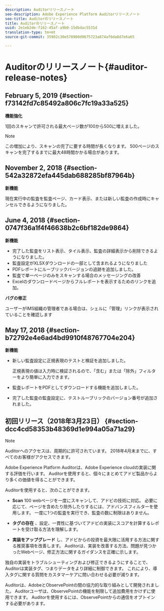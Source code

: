 ```yaml
---
description: Auditorリリースノート
seo-description: Adobe Experience Platform Auditorリリースノート
seo-title: Auditorのリリースノート
title: Auditorのリリースノート
uuid: 2e1eb2de-f162-45af-a9b0-15dbdac5531d
translation-type: tm+mt
source-git-commit: 35902c30e578980d9675723a874af6da8d7e6a65

---
```



# Auditorのリリースノート{#auditor-release-notes}

## February 5, 2019 {#section-f73142fd7c85492a806c7fc19a33a525}

**機能強化**

1回のスキャンで許可される最大ページ数が100から500に増えました。

>[!NOTE]
>
>この増加により、スキャンの完了に要する時間が長くなります。 500ページのスキャンを完了するまでに最大48時間かかる場合があります。

## November 2, 2018 {#section-542a32872efa445dab688285bf87964b}

**新機能**

現在実行中の監査を監査ページ、カード表示、または新しい監査の作成時にキャンセルできるようになりました。

## June 4, 2018 {#section-0747f36a1f4f46638b2c6bf182de9864}

**新機能**

* 完了した監査をリスト表示、タイル表示、監査の詳細表示から削除できるようになりました。
* 監査設定がXLSXダウンロードの一部として含まれるようになりました
* PDFレポートにルーブリックバージョンの追跡を追加しました。
* 監査で単一ページのみをスキャンする場合のメッセージングの改善
* Excelのダウンロードページからフルレポートを表示するためのリンクを追加。

**バグの修正**

ユーザーがIMS組織の管理者である場合は、シェルに「管理」リンクが表示されていることを確認します

## May 17, 2018 {#section-b72792e4e6ad4bd9910f48767704e204}

**新機能**

* 新しい監査設定に正規表現のテストと検証を追加しました。

   正規表現の値は入力時に検証されるので、「含む」または「除外」フィルターをより簡単に入力できます。
* 監査レポートをPDFとしてダウンロードする機能を追加しました。
* 完了した監査の監査設定に、テストルーブリックのバージョン番号が追加されました。

## 初回リリース（2018年3月23日） {#section-dcc4cd58353b48369d1e994a05a71a29}

>[!NOTE]
>
>Auditorへのアクセスは、周期的に許可されています。 2018年4月末までに、すべてのお客様がアクセスできます。

Adobe Experience Platform Auditorは、Adobe Experience cloudの実装に関する評価を行います。 Auditorを使用すると、個々にまとめてアドビ製品からより多くの価値を得ることができます。

Auditorを使用すると、次のことができます。

* **Scan** 100 webページを一度にスキャンして、アドビの技術に対応。 必要に応じて、ページを含めたり除外したりするには、アドバンスフィルターを使用します。 一度に1つの監査を実行でき、監査の数に制限はありません。

* **タグの存在** 、設定、一貫性に基づいてアドビの実装にスコアを計算するレポートを受け取る方法を理解します。

* **実装をアップグレード** し、アドビからの投資を最大限に活用する方法に関する推奨事項を改善します。 Auditorは、実装を改善する方法、問題が見つかったWebページ、修正方法に関するガイダンスを正確に示します。

独自の実装をトラブルシューティングおよび修正できるようにすることで、Auditorは実装タグ、つまりデータをより詳細に制御できます。 これにより、導入タグに関する質問をカスタマーケアに問い合わせる必要が減ります。

Auditorは、AdobeとObservePointの間の協力的な取り組みとして開発されました。 Auditorユーザは、ObservePointの機能を制限して追加費用をかけずに使用できます。 Auditorを使用するには、ObservePointからの通信をオプトインする必要があります。
